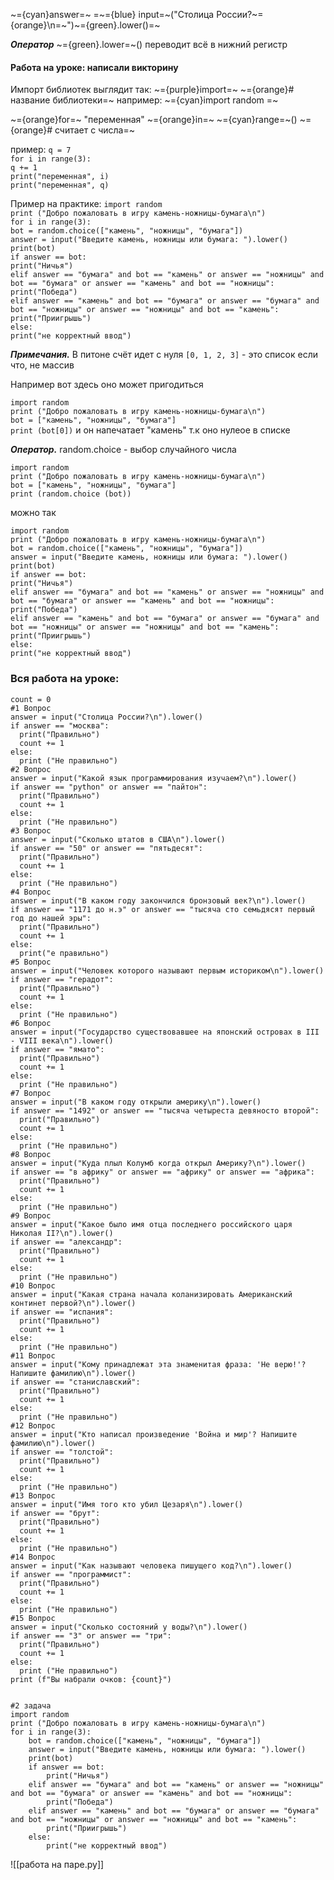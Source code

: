 ~={cyan}answer=~ =~={blue} input=~("Столица России?~={orange}\n=~")~={green}.lower()=~

***Оператор*** ~={green}.lower=~() переводит всё в нижний регистр

#### Работа на уроке: написали викторину

Импорт библиотек выглядит так: ~={purple}import=~   ~={orange}# название библиотеки=~ например: ~={cyan}import random =~

~={orange}for=~ "переменная" ~={orange}in=~ ~={cyan}range=~() ~={orange}# считает с числа=~

пример:
`q = 7`  
`for i in range(3):`  
    `q += 1`  
    `print("переменная", i)`  
    `print("переменная", q)`

Пример на практике:
`import random`  
`print ("Добро пожаловать в игру камень-ножницы-бумага\n")`  
`for i in range(3):`  
    `bot = random.choice(["камень", "ножницы", "бумага"])`  
    `answer = input("Введите камень, ножницы или бумага: ").lower()`  
    `print(bot)`  
    `if answer == bot:`  
        `print("Ничья")`  
    `elif answer == "бумага" and bot == "камень" or answer == "ножницы" and bot == "бумага" or answer == "камень" and bot == "ножницы":`  
        `print("Победа")`  
    `elif answer == "камень" and bot == "бумага" or answer == "бумага" and bot == "ножницы" or answer == "ножницы" and bot == "камень":`  
        `print("Приигрышь")`  
    `else:`  
        `print("не корректный ввод")`

***Примечания.*** В питоне счёт идет с нуля 
`[0, 1, 2, 3]` - это список если что, не массив

Например вот здесь оно может пригодиться

`import random`  
`print ("Добро пожаловать в игру камень-ножницы-бумага\n")`  
`bot = ["камень", "ножницы", "бумага"]`  
`print (bot[0])` и он напечатает "камень" т.к оно нулеое в списке

***Оператор.*** random.choice - выбор случайного числа

`import random`  
`print ("Добро пожаловать в игру камень-ножницы-бумага\n")`  
`bot = ["камень", "ножницы", "бумага"]`  
`print (random.choice (bot))`

можно так

`import random`  
`print ("Добро пожаловать в игру камень-ножницы-бумага\n")`  
`bot = random.choice(["камень", "ножницы", "бумага"])`  
`answer = input("Введите камень, ножницы или бумага: ").lower()`  
`print(bot)`  
`if answer == bot:`  
    `print("Ничья")`  
`elif answer == "бумага" and bot == "камень" or answer == "ножницы" and bot == "бумага" or answer == "камень" and bot == "ножницы":`  
    `print("Победа")`  
`elif answer == "камень" and bot == "бумага" or answer == "бумага" and bot == "ножницы" or answer == "ножницы" and bot == "камень":`  
    `print("Приигрышь")`  
`else:`  
    `print("не корректный ввод")`

### Вся работа на уроке:

```
count = 0  
#1 Вопрос  
answer = input("Столица России?\n").lower()  
if answer == "москва":  
  print("Правильно")  
  count += 1  
else:  
  print ("Не правильно")  
#2 Вопрос  
answer = input("Какой язык программирования изучаем?\n").lower()  
if answer == "python" or answer == "пайтон":  
  print("Правильно")  
  count += 1  
else:  
  print ("Не правильно")  
#3 Вопрос  
answer = input("Сколько штатов в США\n").lower()  
if answer == "50" or answer == "пятьдесят":  
  print("Правильно")  
  count += 1  
else:  
  print ("Не правильно")  
#4 Вопрос  
answer = input("В каком году закончился бронзовый век?\n").lower()  
if answer == "1171 до н.э" or answer == "тысяча сто семьдясят первый год до нашей эры":  
  print("Правильно")  
  count += 1  
else:  
  print("е правильно")  
#5 Вопрос  
answer = input("Человек которого называют первым историком\n").lower()  
if answer == "герадот":  
  print("Правильно")  
  count += 1  
else:  
  print ("Не правильно")  
#6 Вопрос  
answer = input("Государство существовавшее на японский островах в III - VIII века\n").lower()  
if answer == "ямато":  
  print("Правильно")  
  count += 1  
else:  
  print ("Не правильно")  
#7 Вопрос  
answer = input("В каком году открыли америку\n").lower()  
if answer == "1492" or answer == "тысяча четыреста девяносто второй":  
  print("Правильно")  
  count += 1  
else:  
  print ("Не правильно")  
#8 Вопрос  
answer = input("Куда плыл Колумб когда открыл Америку?\n").lower()  
if answer == "в африку" or answer == "африку" or answer == "африка":  
  print("Правильно")  
  count += 1  
else:  
  print ("Не правильно")  
#9 Вопрос  
answer = input("Какое было имя отца последнего российского царя Николая II?\n").lower()  
if answer == "александр":  
  print("Правильно")  
  count += 1  
else:  
  print ("Не правильно")  
#10 Вопрос  
answer = input("Какая страна начала коланизировать Американский континет первой?\n").lower()  
if answer == "испания":  
  print("Правильно")  
  count += 1  
else:  
  print ("Не правильно")  
#11 Вопрос  
answer = input("Кому принадлежат эта знаменитая фраза: 'Не верю!'? Напишите фамилию\n").lower()  
if answer == "станиславский":  
  print("Правильно")  
  count += 1  
else:  
  print ("Не правильно")  
#12 Вопрос  
answer = input("Кто написал произведение 'Война и мир'? Напишите фамилию\n").lower()  
if answer == "толстой":  
  print("Правильно")  
  count += 1  
else:  
  print ("Не правильно")  
#13 Вопрос  
answer = input("Имя того кто убил Цезаря\n").lower()  
if answer == "брут":  
  print("Правильно")  
  count += 1  
else:  
  print ("Не правильно")  
#14 Вопрос  
answer = input("Как называют человека пишущего код?\n").lower()  
if answer == "программист":  
  print("Правильно")  
  count += 1  
else:  
  print ("Не правильно")  
#15 Вопрос  
answer = input("Сколько состояний у воды?\n").lower()  
if answer == "3" or answer == "три":  
  print("Правильно")  
  count += 1  
else:  
  print ("Не правильно")  
print (f"Вы набрали очков: {count}")


#2 задача 
import random  
print ("Добро пожаловать в игру камень-ножницы-бумага\n")  
for i in range(3):  
    bot = random.choice(["камень", "ножницы", "бумага"])  
    answer = input("Введите камень, ножницы или бумага: ").lower()  
    print(bot)  
    if answer == bot:  
        print("Ничья")  
    elif answer == "бумага" and bot == "камень" or answer == "ножницы" and bot == "бумага" or answer == "камень" and bot == "ножницы":  
        print("Победа")  
    elif answer == "камень" and bot == "бумага" or answer == "бумага" and bot == "ножницы" or answer == "ножницы" and bot == "камень":  
        print("Приигрышь")  
    else:  
        print("не корректный ввод")
```


![[работа на паре.py]]